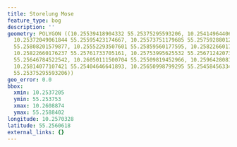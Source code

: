 ```yaml
---
title: Storelung Mose
feature_type: bog
description: ''
geometry: POLYGON ((10.25539418904332 55.25375295593206, 10.25414964406012 55.25448672808477,
  10.25372049061844 55.25595423174667, 10.25573751179685 55.25759288012526, 10.25548001973148
  55.25808201579877, 10.25552293507601 55.25859560177595, 10.25822660176237 55.258840164194,
  10.25822660176237 55.25761733705161, 10.25753995625532 55.25671242073887, 10.26088735310509
  55.25646784522542, 10.26050111500704 55.25509819452966, 10.25964280812189 55.25463348088955,
  10.25814077107421 55.25404646641893, 10.25650998799295 55.25458456334835, 10.25539418904332
  55.25375295593206))
geo_error: 0.0
bbox:
  xmin: 10.2537205
  ymin: 55.253753
  xmax: 10.2608874
  ymax: 55.2588402
longitude: 10.2570328
latitude: 55.2560618
external_links: {}
---
```

